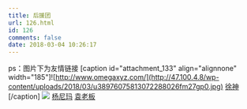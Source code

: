 ```yaml
---
title: 后援团
url: 126.html
id: 126
comments: false
date: 2018-03-04 10:26:17
---
```


ps：图片下为友情链接 \[caption id="attachment_133" align="alignnone" width="185"\]![http://www.omegaxyz.com/](http://47.100.4.8/wp-content/uploads/2018/03/u38976075813072288026fm27gp0.jpg) [徐神](http://www.omegaxyz.com/)\[/caption\] ![](http://47.100.4.8/wp-content/uploads/2018/03/0addfb628535e5ddf06b66a77fc6a7efce1b6226-300x300.jpg) [杨尼玛](http://superyang88.com/) [袁老板](https://suyaoling.com/)